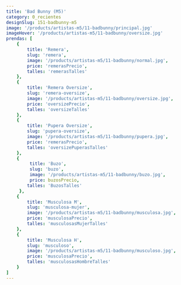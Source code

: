 ```yaml
---
title: 'Bad Bunny (M5)'
category: 0_recientes
designSlug: 151-badbunny-m5
image: '/products/artistas-m5/11-badbunny/principal.jpg'
imageHover: '/products/artistas-m5/11-badbunny/oversize.jpg'
prendas: [
    {   
        title: 'Remera',
        slug: 'remera',          
        image: '/products/artistas-m5/11-badbunny/normal.jpg',
        price: 'remerasPrecio',
        talles: 'remerasTalles'
    },
    {
        title: 'Remera Oversize',
        slug: 'remera-oversize',
        image: '/products/artistas-m5/11-badbunny/oversize.jpg',
        price: 'oversizePrecio',
        talles: 'oversizeTalles'
    },
    {
        title: 'Pupera Oversize',
        slug: 'pupera-oversize',
        image: '/products/artistas-m5/11-badbunny/pupera.jpg',
        price: 'remerasPrecio',
        talles: 'oversizePuperasTalles'
    },
    {
         title: 'Buzo',
         slug: 'buzo',
         image: '/products/artistas-m5/11-badbunny/buzo.jpg',
         price: buzosPrecio,
        talles: 'BuzosTalles'
     },
    {
        title: 'Musculosa M',
        slug: 'musculosa-mujer',
        image: '/products/artistas-m5/11-badbunny/musculosa.jpg',
        price: 'musculosaPrecio',
        talles: 'musculosasMujerTalles'
    },
    {
        title: 'Musculosa H',
        slug: 'musculoso',
        image: '/products/artistas-m5/11-badbunny/musculoso.jpg',
        price: 'musculosaPrecio',
        talles: 'musculosasHombreTalles'
    }
]
---
```

